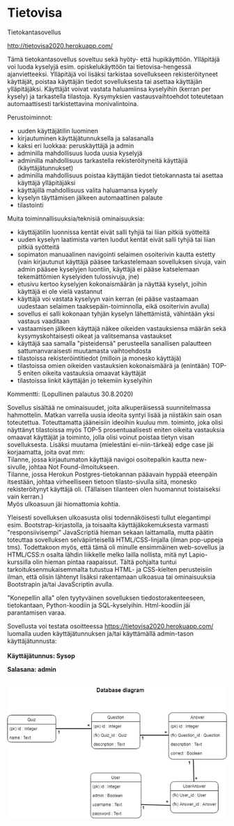 # Tietovisa
Tietokantasovellus

http://tietovisa2020.herokuapp.com/

Tämä tietokantasovellus soveltuu sekä hyöty- että hupikäyttöön. Ylläpitäjä voi luoda kyselyjä esim. opiskelukäyttöön 
tai tietovisa-hengessä ajanvietteeksi. Ylläpitäjä voi lisäksi tarkistaa sovellukseen rekisteröityneet käyttäjät, poistaa käyttäjän
tiedot sovelluksesta tai asettaa käyttäjän ylläpitäjäksi. Käyttäjät voivat vastata haluamiinsa kyselyihin (kerran per kysely) ja 
tarkastella tilastoja. Kysymyksien vastausvaihtoehdot toteutetaan automaattisesti tarkistettavina monivalintoina.

Perustoiminnot:

- uuden käyttäjätilin luominen
- kirjautuminen käyttäjätunnuksella ja salasanalla
- kaksi eri luokkaa: peruskäyttäjä ja admin
- adminilla mahdollisuus luoda uusia kyselyjä
- adminilla mahdollisuus tarkastella rekisteröityneitä käyttäjiä (käyttäjätunnukset)
- adminilla mahdollisuus poistaa käyttäjän tiedot tietokannasta tai asettaa käyttäjä ylläpitäjäksi
- käyttäjillä mahdollisuus valita haluamansa kysely
- kyselyn täyttämisen jälkeen automaattinen palaute
- tilastointi

Muita toiminnallisuuksia/teknisiä ominaisuuksia:

- käyttäjätilin luonnissa kentät eivät salli tyhjiä tai liian pitkiä syötteitä
- uuden kyselyn laatimista varten luodut kentät eivät salli tyhjiä tai liian pitkiä syötteitä
- sopimaton manuaalinen navigointi selaimen osoiterivin kautta estetty (vain kirjautunut käyttäjä pääsee tarkastelemaan sovelluksen
sivuja, vain admin pääsee kyselyjen luontiin, käyttäjä ei pääse katselemaan tekemättömien kyselyiden tulossivuja, jne)
- etusivu kertoo kyselyjen kokonaismäärän ja näyttää kyselyt, joihin käyttäjä ei ole vielä vastannut
- käyttäjä voi vastata kyselyyn vain kerran (ei pääse vastaamaan uudestaan selaimen taaksepäin-toiminnolla, eikä osoiterivin avulla)
- sovellus ei salli kokonaan tyhjän kyselyn lähettämistä, vähintään yksi vastaus vaaditaan
- vastaamisen jälkeen käyttäjä näkee oikeiden vastauksiensa määrän sekä kysymyskohtaisesti oikeat ja valitsemansa vastaukset
- käyttäjä saa samalla "pisteidensä" perusteella sanallisen palautteen sattumanvaraisesti muutamasta vaihtoehdosta
- tilastoissa rekisteröintitiedot (milloin ja monesko käyttäjä)
- tilastoissa omien oikeiden vastauksien kokonaismäärä ja (enintään) TOP-5 eniten oikeita vastauksia omaavat käyttäjät
- tilastoissa linkit käyttäjän jo tekemiin kyselyihin




Kommentti: (Lopullinen palautus 30.8.2020)

Sovellus sisältää ne ominaisuudet, joita alkuperäisessä suunnitelmassa hahmottelin. Matkan varrella uusia ideoita syntyi lisää ja 
niistäkin sain osan toteutettua. Toteuttamatta jääneisiin ideoihin kuuluu mm. toiminto, joka olisi näyttänyt tilastoissa myös 
TOP-5 prosentuaalisesti eniten oikeita vastauksia omaavat käyttäjät ja toiminto, jolla olisi voinut poistaa tietyn visan sovelluksesta. 
Lisäksi muutama (mielestäni ei-niin-tärkeä) edge case jäi korjaamatta, joita ovat mm:\
Tilanne, jossa kirjautumaton käyttäjä navigoi osoitepalkin kautta new-sivulle, johtaa Not Found-ilmoitukseen.\
Tilanne, jossa Herokun Postgres-tietokannan pääavain hyppää eteenpäin itsestään, johtaa virheelliseen tietoon tilasto-sivulla siitä, 
monesko rekisteröitynyt käyttäjä oli. (Tällaisen tilanteen olen huomannut toistaiseksi vain kerran.)\
Myös ulkoasuun jäi hiomattomia kohtia.

Yleisesti sovelluksen ulkoasusta olisi todennäköisesti tullut elegantimpi esim. Bootstrap-kirjastolla, ja toisaalta käyttäjäkokemuksesta 
varmasti "responsiivisempi" JavaScriptiä hieman sekaan laittamalla, mutta päätin toteuttaa sovelluksen selväpiirteisellä HTML/CSS-linjalla 
(ilman pop-uppeja tms). Todettakoon myös, että tämä oli minulle ensimmäinen web-sovellus ja HTML/CSS:n osalta lähdin liikkelle melko lailla
nollista, mitä nyt Lapio-kurssilla olin hieman pintaa raapaissut. Tältä pohjalta tuntui tarkoituksenmukaisemmalta tutustua HTML- ja CSS-kielten
perusteisiin ilman, että olisin lähtenyt lisäksi rakentamaan ulkoasua tai ominaisuuksia Bootstrapin ja/tai JavaScriptin avulla.

"Konepellin alla" olen tyytyväinen sovelluksen tiedostorakenteeseen, tietokantaan, Python-koodiin ja SQL-kyselyihin. 
Html-koodiin jäi parantamisen varaa.

Sovellusta voi testata osoitteessa https://tietovisa2020.herokuapp.com/ luomalla uuden käyttäjätunnuksen ja/tai käyttämällä admin-tason käyttäjätunnusta:
<br/><br/>
<b>Käyttäjätunnus: Sysop

Salasana: admin</b>
<br/><br/>


![Tietokantakaavio](/db.png)
